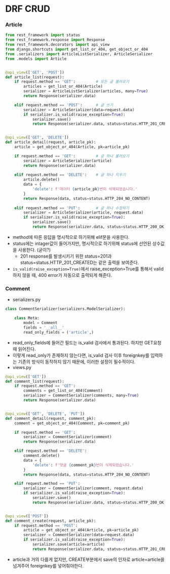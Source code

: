 # DRF CRUD

### Article

```python
from rest_framework import status
from rest_framework.response import Response
from rest_framework.decorators import api_view
from django.shortcuts import get_list_or_404, get_object_or_404
from .serializers import ArticleListSerializer, ArticleSerializer
from .models import Article


@api_view(['GET', 'POST'])
def article_list(request):
    if request.method == 'GET':			# 모든 글 불러오기
        articles = get_list_or_404(Article)
        serializer = ArticleListSerializer(articles, many=True)
        return Response(serializer.data)

    elif request.method == 'POST':		# 글 쓰기
        serializer = ArticleSerializer(data=request.data)
        if serializer.is_valid(raise_exception=True):
            serializer.save()
            return Response(serializer.data, status=status.HTTP_201_CREATED)


@api_view(['GET', 'DELETE'])
def article_detail(request, article_pk):
    article = get_object_or_404(Article, pk=article_pk)

    if request.method == 'GET':			# 글 하나 불러오기
        serializer = ArticleSerializer(article)
        return Response(serializer.data)
    
    elif request.method == 'DELETE':	# 글 하나 지우기
        article.delete()
        data = {
            'delete': f'데이터 {article_pk}번이 삭제되었습니다.'
        }
        return Response(data, status=status.HTTP_204_NO_CONTENT)
    
    elif request.method == 'PUT':		# 글 하나 수정하기
        serializer = ArticleSerializer(article, request.data)
        if serializer.is_valid(raise_exception=True):
            serializer.save()
            return Response(serializer.data, status=status.HTTP_200_OK)
```

- method에 따른 응답을 명시적으로 하기위해 elif문을 사용한다.
- status에는 intager값이 들어가지만, 명시적으로 하기위해 status에 선언된 상수값을 사용한다. (굳이?)
  - 201 response를 발생시키기 위한 status=201과 status=status.HTTP_201_CREATED는 같은 출력을 보여준다.
- `is_valid(raise_exception=True)`에서 raise_exception=True를 통해서 valid하지 않을 때, 400 error가 자동으로 출력되게 해준다.



### Comment

- serializers.py

```python
class CommentSerializer(serializers.ModelSerializer):

    class Meta:
        model = Comment
        fields = '__all__'
        read_only_fields = ('article',)
```

- read_only_fields에 들어간 필드는 is_valid 검사에서 통과된다. 하지만 GET요청 때 읽어진다.
- 이렇게 read_only가 존재하지 않는다면, is_valid 검사 이후 foreignkey를 입력하는 기존의 방식이 동작하지 않기 때문에, 이러한 설정이 필수적이다.
- views.py

```python
@api_view(['GET'])
def comment_list(request):
    if request.method == 'GET':
        comments = get_list_or_404(Comment)
        serializer = CommentSerializer(comments, many=True)
        return Response(serializer.data)


@api_view(['GET', 'DELETE', 'PUT'])
def comment_detail(request, comment_pk):
    comment = get_object_or_404(Comment, pk=comment_pk)

    if request.method == 'GET':
        serializer = CommentSerializer(comment)
        return Response(serializer.data)

    elif request.method == 'DELETE':
        comment.delete()
        data = {
            'delete': f'댓글 {comment_pk}번이 삭제되었습니다.'
        }
        return Response(data, status=status.HTTP_204_NO_CONTENT)

    elif request.method == 'PUT':
        serializer = CommentSerializer(comment, request.data)
        if serializer.is_valid(raise_exception=True):
            serializer.save()
            return Response(serializer.data, status=status.HTTP_200_OK)


@api_view(['POST'])
def comment_create(request, article_pk):
    if request.method == 'POST':
        article = get_object_or_404(Article, pk=article_pk)
        serializer = CommentSerializer(data=request.data)
        if serializer.is_valid(raise_exception=True):
            serializer.save(article=article)
            return Response(serializer.data, status=status.HTTP_201_CREATED)
```

- article과 거의 다를게 없지만, CREATE부분에서 save의 인자로 article=article을 넘겨주어 foreignkey를 넣어줘야한다.
